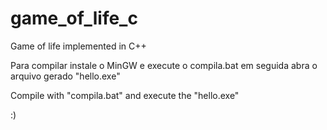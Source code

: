 # game_of_life_c
Game of life implemented in C++

Para compilar instale o MinGW e execute o compila.bat em seguida abra o arquivo gerado "hello.exe"

Compile with "compila.bat" and execute the "hello.exe"

:)
